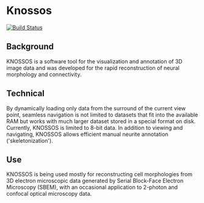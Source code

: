 # Knossos
[![Build Status](https://travis-ci.org/knossos-project/Knossos.svg?branch=master)](https://travis-ci.org/knossos-project/Knossos)

## Background
KNOSSOS is a software tool for the visualization and annotation of 3D image data and was developed for the rapid reconstruction of neural morphology and connectivity.

## Technical
By dynamically loading only data from the surround of the current view point, seamless navigation is not limited to datasets that fit into the available RAM but works with much larger dataset stored in a special format on disk. Currently, KNOSSOS is limited to 8-bit data. In addition to viewing and navigating, KNOSSOS allows efficient manual neurite annotation ('skeletonization').

## Use
KNOSSOS is being used mostly for reconstructing cell morphologies from 3D electron microscopic data generated by Serial Block-Face Electron Microscopy (SBEM), with an occasional application to 2-photon and confocal optical microscopy data.
